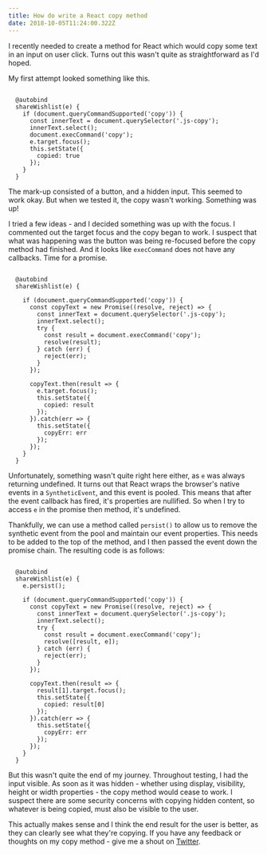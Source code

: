 ```yaml
---
title: How do write a React copy method
date: 2018-10-05T11:24:00.322Z
---
```

I recently needed to create a method for React which would copy some text in an input on user click. Turns out this wasn't quite as straightforward as I'd hoped.

My first attempt looked something like this.

<pre><code class="language-js">
  @autobind
  shareWishlist(e) {
    if (document.queryCommandSupported('copy')) {
      const innerText = document.querySelector('.js-copy');
      innerText.select();
      document.execCommand('copy');
      e.target.focus();
      this.setState({
        copied: true
      });
    }
  }
</code></pre>

The mark-up consisted of a button, and a hidden input. This seemed to work okay. But when we tested it, the copy wasn't working. Something was up!

I tried a few ideas - and I decided something was up with the focus. I commented out the target focus and the copy began to work. I suspect that what was happening was the button was being re-focused before the copy method had finished. And it looks like `execCommand` does not have any callbacks. Time for a promise.

<pre><code class="language-js">
  @autobind
  shareWishlist(e) {

    if (document.queryCommandSupported('copy')) {
      const copyText = new Promise((resolve, reject) => {
        const innerText = document.querySelector('.js-copy');
        innerText.select();
        try {
          const result = document.execCommand('copy');
          resolve(result);
        } catch (err) {
          reject(err);
        }
      });

      copyText.then(result => {
        e.target.focus();
        this.setState({
          copied: result
        });
      }).catch(err => {
        this.setState({
          copyErr: err
        });
      });
    }
  }
</code></pre>

Unfortunately, something wasn't quite right here either, as `e` was always returning undefined. It turns out that React wraps the browser's native events in a `SyntheticEvent`, and this event is pooled. This means that after the event callback has fired, it's properties are nullified. So when I try to access `e` in the promise then method, it's undefined.

Thankfully, we can use a method called `persist()` to allow us to remove the synthetic event from the pool and maintain our event properties. This needs to be added to the top of the method, and I then passed the event down the promise chain. The resulting code is as follows:

<pre><code class="language-js">
  @autobind
  shareWishlist(e) {
    e.persist();

    if (document.queryCommandSupported('copy')) {
      const copyText = new Promise((resolve, reject) => {
        const innerText = document.querySelector('.js-copy');
        innerText.select();
        try {
          const result = document.execCommand('copy');
          resolve([result, e]);
        } catch (err) {
          reject(err);
        }
      });

      copyText.then(result => {
        result[1].target.focus();
        this.setState({
          copied: result[0]
        });
      }).catch(err => {
        this.setState({
          copyErr: err
        });
      });
    }
  }
</code></pre>

But this wasn't quite the end of my journey. Throughout testing, I had the input visible. As soon as it was hidden - whether using display, visibility, height or width properties - the copy method would cease to work. I suspect there are some security concerns with copying hidden content, so whatever is being copied, must also be visible to the user.

This actually makes sense and I think the end result for the user is better, as they can clearly see what they're copying. If you have any feedback or thoughts on my copy method - give me a shout on [Twitter](https://twitter.com/mmjg2011).
